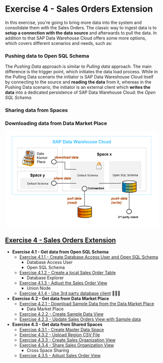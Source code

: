 # Exercise 4 - Sales Orders Extension

In this exercise, you're going to bring more data into the system and consolidate them with the Sales Orders.
The classic way to ingest data is to **setup a connection with the data source** and afterwards to pull the data.
In addition to that SAP Data Warehouse Cloud offers some more options, which covers different scenarios and needs, such as: 

### Pushing data to Open SQL Schema
The _Pushing Data_ approach is similar to _Pulling data_ approach. The main difference is the trigger point, which initiates the data load process. 
While in the Pulling Data scenario the initiator is SAP Data Wareshouse Cloud itself by connecting to the source and **reading the data** from it, whereas in the Pushing Data scenario, the initiator is an external client which **writes the data** into a dedicated persistence of SAP Data Warehouse Cloud: the _Open SQL Schema_.  

### Sharing data from Spaces

### Downloading data from Data Market Place


![](./images/data_ingestion.png)


[<h2>Exercise 4 - Sales Orders Extension</h2>](exercises/ex4/)
- **Exercise 4.1 - Get data from Open SQL Schema**
   - [Exercise 4.1.1 - Create Database Access User and Open SQL Schema](/exercises/ex4/open-sql-schema)
      - Database Access User
      - Open SQL Schema 
   - [Exercise 4.1.2 - Create a local Sales Order Table](/exercises/ex4/special-sales-orders-table)   
      - Database Explorer  
   - [Exercise 4.1.3 - Adjust the Sales Order View](/exercises/ex4/sales-orders-union)
      - Union Node   
   - [Exercise 4.1.4 - Use 3rd party database client](/exercises/ex4/3rd-party-db-client) :construction::construction::construction:
- **Exercise 4.2 - Get data from Data Market Place** 
   - [Exercise 4.2.1 - Download Sample Data from the Data Market Place](/exercises/ex4/data-market-place-sample-data-download)
      - Data Market Place
   - [Exercise 4.2.2 - Create Sample Data View](/exercises/ex4/data-market-place-sample-data-view)
   - [Exercise 4.2.3 - Update Sales Orders View with Sample data](/exercises/ex4/data-market-place-update-sales-view)
- **Exercise 4.3 - Get data from Shared Spaces** 
   - [Exercise 4.3.1 - Create Master Data Space](/exercises/ex4/master-data-space)
   - [Exercise 4.3.2 - Upload Region CSV File](/exercises/ex4/region-data-upload)
   - [Exercise 4.3.3 - Create Sales Organization View](/exercises/ex4/sales-organization-view)
   - [Exercise 4.3.4 - Share Sales Organization View](/exercises/ex4/sales-organization-view-share)
      - Cross Space Sharing 
   - [Exercise 4.3.5 - Adjust Sales Order View](/exercises/ex4/sales-orders-sales-organization)
